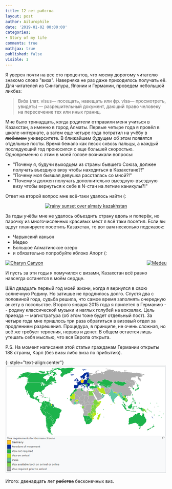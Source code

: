 ```yaml
---
title: 12 лет рабства
layout: post
author: Ailurophile
date: '2019-01-02 00:00:00'
categories:
- Story of my life
comments: true
mathjax: true
published: false
visible: 1
---
```


Я уверен почти на все сто процентов, что моему дорогому читателю знакомо слово "виза".
Наверняка не раз даже приходилось получать её.
Для читателей из Сингапура, Японии и Германии, проведем небольшой ликбез:
> Ви́за (лат. visus— посещать, навещать или фр. visa— просмотреть, увидеть) — разрешительный документ, дающий право человеку на пересечение тех или иных границ.
<!--more-->

Мне было тринадцать, когда родители отправили меня учиться в Казахстан, а именно в город Алматы.
Первые четыре года я провёл в школе-интернате, а затем еще четыре года потратил на учёбу в ~~любимом~~ университете.
В ближайшем будущем об этом появятся отдельные посты.
Время бежало как песок сквозь пальцы, а каждый последующий год проносился с еще большей скоростью.
Одновременно с этим в моей голове возникали вопросы:

* "Почему я, будучи выходцем из страны бывшего Союза, должен получать въездную визу чтобы находиться в Казахстане?!"
* "Почему моя бывшая девушка рассталась со мной?!"
* "Почему я должен получать дополнительно выездную-въездную визу чтобы вернуться к себе в N-стан на летние каникулы?!"

Ответ на второй вопрос мне всё-таки удалось найти (:

<div style="text-align: center;">
<a data-flickr-embed="true" data-header="true"  href="https://www.flickr.com/photos/39997856@N03/7758319838" title="rainy sunset over almaty kazakhstan"><img src="https://farm8.staticflickr.com/7140/7758319838_f459191e67_z.jpg" width="640" height="427" alt="rainy sunset over almaty kazakhstan"></a><script async src="//embedr.flickr.com/assets/client-code.js" charset="utf-8"></script>
</div>

За годы учёбы мне не удалось объездить страну вдоль и поперёк, но парочку из многочисленных красивых мест я всё таки посетил.
Если вы вдруг планируете посетить Казахстан, то вот вам несколько подсказок:
* Чарынский каньон
* Медео
* Большое Алматинское озеро
* и обязательно попробуйте яблоко Апорт (: 

<div style="float: left;">
	<a data-flickr-embed="true" data-header="true"  href="https://www.flickr.com/photos/ifl/3991847077/" title="Charyn Canyon"><img src="https://farm3.staticflickr.com/2480/3991847077_c4ed5dc1bd.jpg" width="500" height="259" alt="Charyn Canyon"></a><script async src="//embedr.flickr.com/assets/client-code.js" charset="utf-8"></script>
</div>
<div style="float: right;">
	<a data-flickr-embed="true" data-header="true"  href="https://www.flickr.com/photos/torekhan/23177970681/in/photostream/" title="Medeu"><img src="https://farm6.staticflickr.com/5781/23177970681_c65f8aec58.jpg" width="500" height="375" alt="Medeu"></a><script async src="//embedr.flickr.com/assets/client-code.js" charset="utf-8"></script>
</div>
<div style="clear: both;"></div>

И пусть за эти годы я помучился с визами, Казахстан всё равно навсегда останется в моём сердце.

Шёл двадцать первый год моей жизни, когда я вернулся в свою солнечную Родину.
Но затишье не продлилось долго.
Спустя два с половиной года, судьба решила, что самое время заполнять очередную анкету в посольстве.
Второго января 2015 года я прилетел в Германию -- родину классической музыки и наглых голубей на вокзалах.
Цель приезда -- магистратура (об этом тоже будет отдельный пост).
За четыре года мне пришлось три раза обратиться в визовый отдел за продлением разрешения.
Процедура, в принципе, не очень сложная, но всё же требует терпения, нервов и денег. 
В общем остается лишь утешать себя мыслью, что вся Европа открыта.

P.S. На момент написания этой статьи гражданам Германии открыты 188 страны, Карл (без визы либо виза по прибытию).

{: style="text-align:center"}
![Visa Requirements for German Citizens](/assets/images/visa_requirements_german_citizens.png)

Итого: двенадцать лет ~~рабства~~ бесконечных виз.

